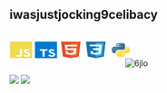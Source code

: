 ## iwasjustjocking9celibacy



<div style="display: inline_block"><br>
  <img align="center" alt="6jlo-Js" height="30" width="40" src="https://raw.githubusercontent.com/devicons/devicon/master/icons/javascript/javascript-plain.svg">
  <img align="center" alt="6jlo-Ts" height="30" width="40" src="https://raw.githubusercontent.com/devicons/devicon/master/icons/typescript/typescript-plain.svg">
   <img align="center" alt="6jlo-HTML" height="30" width="40" src="https://raw.githubusercontent.com/devicons/devicon/master/icons/html5/html5-original.svg">
  <img align="center" alt="6jlo-CSS" height="30" width="40" src="https://raw.githubusercontent.com/devicons/devicon/master/icons/css3/css3-original.svg">
  <img align="center" alt="6jlo-Python" height="30" width="40" src="https://raw.githubusercontent.com/devicons/devicon/master/icons/python/python-original.svg">
  <img align="right" alt="6jlo" height="300" width="300" src="https://media.discordapp.net/attachments/1237150115517567018/1330737317958123561/earl.gif?ex=678fb9f4&is=678e6874&hm=6d5e8dfeb7144a3a1c557eed73f65ccee0f11ea16451a3c0c262593ef55856c1&=">
  </div>
  
  ##
 
<div>
 <a href="https://discord.com/users/659434961966858270"><img src="https://img.shields.io/badge/Discord-5865F2.svg?style=for-the-badge&logo=Discord&logoColor=white"></a> 
<a href="https://x.com/6jlearl"><img src="https://img.shields.io/badge/X-000000.svg?style=for-the-badge&logo=X&logoColor=white"></a>

</div>
